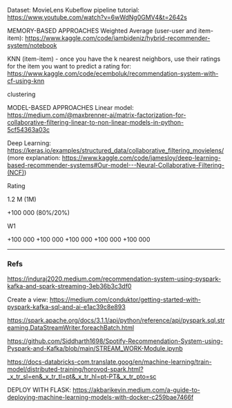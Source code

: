 Dataset: MovieLens
Kubeflow pipeline tutorial: <https://www.youtube.com/watch?v=6wWdNg0GMV4&t=2642s>


MEMORY-BASED APPROACHES
Weighted Average (user-user and item-item): <https://www.kaggle.com/code/iambideniz/hybrid-recommender-system/notebook>

KNN (item-item) - once you have the k nearest neighbors, use their ratings for the item you want to predict a rating for: <https://www.kaggle.com/code/ecemboluk/recommendation-system-with-cf-using-knn>


clustering


MODEL-BASED APPROACHES
Linear model: <https://medium.com/@maxbrenner-ai/matrix-factorization-for-collaborative-filtering-linear-to-non-linear-models-in-python-5cf54363a03c>

Deep Learning: <https://keras.io/examples/structured_data/collaborative_filtering_movielens/> (more explanation: <https://www.kaggle.com/code/jamesloy/deep-learning-based-recommender-systems#Our-model---Neural-Collaborative-Filtering-(NCF)>)

Rating

1.2 M (1M)

+100 000 (80%/20%)


W1

+100 000 
+100 000
+100 000
+100 000
+100 000



----------
### Refs
https://induraj2020.medium.com/recommendation-system-using-pyspark-kafka-and-spark-streaming-3eb36b3c3df0

Create a view: https://medium.com/conduktor/getting-started-with-pyspark-kafka-sql-and-ai-e1ac39c8e893

https://spark.apache.org/docs/3.1.1/api/python/reference/api/pyspark.sql.streaming.DataStreamWriter.foreachBatch.html

https://github.com/Siddharth1698/Spotify-Recommendation-System-using-Pyspark-and-Kafka/blob/main/STREAM_WORK-Module.ipynb

https://docs-databricks-com.translate.goog/en/machine-learning/train-model/distributed-training/horovod-spark.html?_x_tr_sl=en&_x_tr_tl=pt&_x_tr_hl=pt-PT&_x_tr_pto=sc


DEPLOY WITH FLASK: https://akbarikevin.medium.com/a-guide-to-deploying-machine-learning-models-with-docker-c259bae7466f
